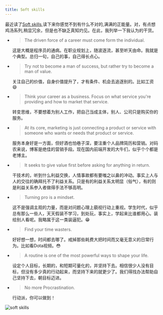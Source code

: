 ```yaml
---
title: Soft skills
---
```

最近读了[Soft skills](http://www.amazon.com/Soft-Skills-software-developers-manual/dp/1617292397),读下来你感觉不到有什么不对的,满满的正能量。对，有点想鸡汤系列,稍显冗余，但是也不缺乏真知灼见。在此，我列举一下我认为的干货。

- 	> The driven force of a career must come form the individual.

	这是大概是程序员的通病。在职业规划上，随波逐流，甚至听天由命。我就是个典型。总归一句，自己的事，自己得长点心。

-	> Try not to become a man of success, but rather try to become a man of value.

	关注自己的价值，自身价值提升了，才有条件、机会去追逐别的。比如工资 :smile:

- 	> Think your career as a business. Focus on what service you're providing and how to market that service.

	转变思维，不要想着为别人工作，把自己当成主体，别人、公司只是购买你的服务。

- 	> At its core, marketing is just connecting a product or service with someone who wants or needs that product or service.
	
    服务本身好是一方面，但好酒也怕巷子深，要注重个人品牌简历和营销。对码农来说，博客是绝佳的营销手段。现在国内前端开发的大牛们，似乎个个都是老博主。
    
-	> It seeks to give value first before asking for anything in return.
	
    干技术的，听到什么利益交换，人情事故都有要嗤之以鼻的冲动。事实上人与人的交往的确拜托不了利益关系。只是有的利益关系太明显（俗气），有的则是利益关系参入者做得手法不够高明。
    
-	> Turning pro is a mindset.

	这不是强调主观的力量，而是对问题心理上藐视行动上重视。学生时代，似乎总有那么一些人，天天假装不学习，到处玩，事实上，学起来比谁都用心。装给别人看呢。我略属于这一类装逼犯。:grin:

-	> Find your time wasters.

	好好想一想，时间都去哪了。戒掉那些耗费大把时间而又毫无意义的日常行为。比如看Dota视频。:flushed:
    
-	> A routine is one of the most powerful ways to shape your life.

	设定个人目标，长期的，和短期可量化的，并坚持下去。相信很少人没有目标，但没有多少真的行动起来，而坚持下来的就更少了。我们得找办法帮助自己坚持下去，朝目标迈进。
    
-	> No more Procrastination.

	行动派，你可以做到！


![soft skills](http://ecx.images-amazon.com/images/I/A1tYa0EpiyL.jpg)



